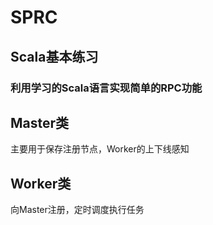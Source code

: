 # SPRC
## Scala基本练习
### 利用学习的Scala语言实现简单的RPC功能
## Master类
  主要用于保存注册节点，Worker的上下线感知
## Worker类
  向Master注册，定时调度执行任务
